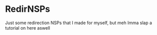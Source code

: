 # RedirNSPs
Just some redirection NSPs that I made for myself, but meh Imma slap a tutorial on here aswell
